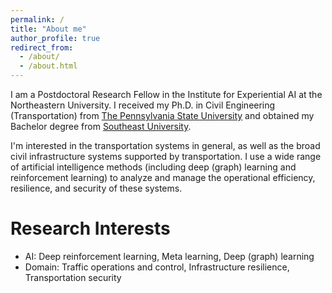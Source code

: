 ```yaml
---
permalink: /
title: "About me"
author_profile: true
redirect_from: 
  - /about/
  - /about.html
---
```


I am a Postdoctoral Research Fellow in the Institute for Experiential AI at the Northeastern University. I received my Ph.D. in Civil Engineering (Transportation) from [The Pennsylvania State University](https://www.psu.edu/) and obtained my Bachelor degree from [Southeast University](https://www.seu.edu.cn/english/). 

I'm interested in the transportation systems in general, as well as the broad civil infrastructure systems supported by transportation. I use a wide range of artificial intelligence methods (including deep (graph) learning and reinforcement learning) to analyze and manage the operational efficiency, resilience, and security of these systems. 
 
Research Interests
======
* AI: Deep reinforcement learning, Meta learning, Deep (graph) learning
* Domain: Traffic operations and control, Infrastructure resilience, Transportation security